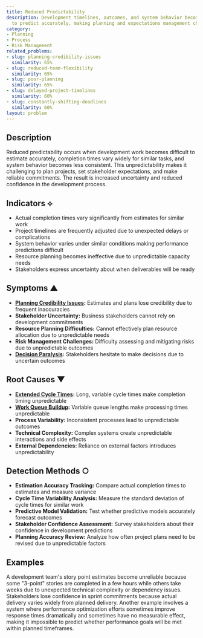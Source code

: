 ```yaml
---
title: Reduced Predictability
description: Development timelines, outcomes, and system behavior become difficult
  to predict accurately, making planning and expectations management challenging.
category:
- Planning
- Process
- Risk Management
related_problems:
- slug: planning-credibility-issues
  similarity: 65%
- slug: reduced-team-flexibility
  similarity: 65%
- slug: poor-planning
  similarity: 65%
- slug: delayed-project-timelines
  similarity: 60%
- slug: constantly-shifting-deadlines
  similarity: 60%
layout: problem
---
```


## Description

Reduced predictability occurs when development work becomes difficult to estimate accurately, completion times vary widely for similar tasks, and system behavior becomes less consistent. This unpredictability makes it challenging to plan projects, set stakeholder expectations, and make reliable commitments. The result is increased uncertainty and reduced confidence in the development process.

## Indicators ⟡

- Actual completion times vary significantly from estimates for similar work
- Project timelines are frequently adjusted due to unexpected delays or complications
- System behavior varies under similar conditions making performance predictions difficult
- Resource planning becomes ineffective due to unpredictable capacity needs
- Stakeholders express uncertainty about when deliverables will be ready

## Symptoms ▲

- **[Planning Credibility Issues](planning-credibility-issues.md):** Estimates and plans lose credibility due to frequent inaccuracies
- **Stakeholder Uncertainty:** Business stakeholders cannot rely on development commitments
- **Resource Planning Difficulties:** Cannot effectively plan resource allocation due to unpredictable needs
- **Risk Management Challenges:** Difficulty assessing and mitigating risks due to unpredictable outcomes
- **[Decision Paralysis](decision-paralysis.md):** Stakeholders hesitate to make decisions due to uncertain outcomes

## Root Causes ▼

- **[Extended Cycle Times](extended-cycle-times.md):** Long, variable cycle times make completion timing unpredictable
- **[Work Queue Buildup](work-queue-buildup.md):** Variable queue lengths make processing times unpredictable
- **Process Variability:** Inconsistent processes lead to unpredictable outcomes
- **Technical Complexity:** Complex systems create unpredictable interactions and side effects
- **External Dependencies:** Reliance on external factors introduces unpredictability

## Detection Methods ○

- **Estimation Accuracy Tracking:** Compare actual completion times to estimates and measure variance
- **Cycle Time Variability Analysis:** Measure the standard deviation of cycle times for similar work
- **Predictive Model Validation:** Test whether predictive models accurately forecast outcomes
- **Stakeholder Confidence Assessment:** Survey stakeholders about their confidence in development predictions
- **Planning Accuracy Review:** Analyze how often project plans need to be revised due to unpredictable factors

## Examples

A development team's story point estimates become unreliable because some "3-point" stories are completed in a few hours while others take weeks due to unexpected technical complexity or dependency issues. Stakeholders lose confidence in sprint commitments because actual delivery varies widely from planned delivery. Another example involves a system where performance optimization efforts sometimes improve response times dramatically and sometimes have no measurable effect, making it impossible to predict whether performance goals will be met within planned timeframes.